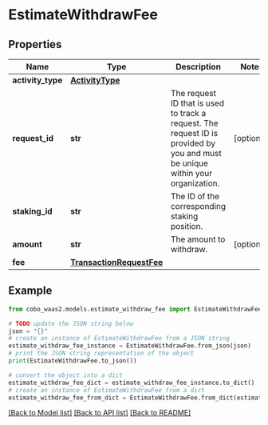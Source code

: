 # EstimateWithdrawFee


## Properties

Name | Type | Description | Notes
------------ | ------------- | ------------- | -------------
**activity_type** | [**ActivityType**](ActivityType.md) |  | 
**request_id** | **str** | The request ID that is used to track a request. The request ID is provided by you and must be unique within your organization. | [optional] 
**staking_id** | **str** | The ID of the corresponding staking position. | 
**amount** | **str** | The amount to withdraw. | [optional] 
**fee** | [**TransactionRequestFee**](TransactionRequestFee.md) |  | 

## Example

```python
from cobo_waas2.models.estimate_withdraw_fee import EstimateWithdrawFee

# TODO update the JSON string below
json = "{}"
# create an instance of EstimateWithdrawFee from a JSON string
estimate_withdraw_fee_instance = EstimateWithdrawFee.from_json(json)
# print the JSON string representation of the object
print(EstimateWithdrawFee.to_json())

# convert the object into a dict
estimate_withdraw_fee_dict = estimate_withdraw_fee_instance.to_dict()
# create an instance of EstimateWithdrawFee from a dict
estimate_withdraw_fee_from_dict = EstimateWithdrawFee.from_dict(estimate_withdraw_fee_dict)
```
[[Back to Model list]](../README.md#documentation-for-models) [[Back to API list]](../README.md#documentation-for-api-endpoints) [[Back to README]](../README.md)


